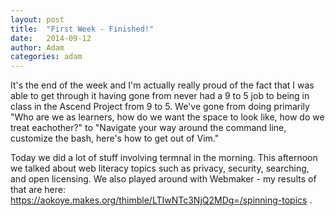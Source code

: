```yaml
---
layout: post
title:  "First Week - Finished!"
date:   2014-09-12
author: Adam
categories: adam
---
```


It's the end of the week and I'm actually really proud of the fact that I was able to get through it having gone from never had a 9 to 5 job to being in class in the Ascend Project from 9 to 5. We've gone from doing primarily "Who are we as learners, how do we want the space to look like, how do we treat eachother?" to "Navigate your way around the command line, customize the bash, here's how to get out of Vim."

Today we did a lot of stuff involving termnal in the morning. This afternoon we talked about web literacy topics such as privacy, security, searching, and open licensing. We also played around with Webmaker - my results of that are here: https://aokoye.makes.org/thimble/LTIwNTc3NjQ2MDg=/spinning-topics .